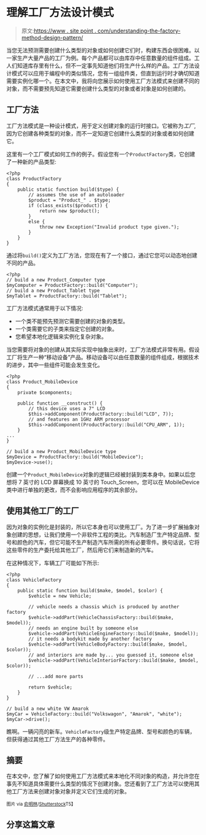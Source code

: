 # 理解工厂方法设计模式

> 原文:[https://www . site point . com/understanding-the-factory-method-design-pattern/](https://www.sitepoint.com/understanding-the-factory-method-design-pattern/)

当您无法预测需要创建什么类型的对象或如何创建它们时，构建东西会很困难。以一家生产大量产品的工厂为例。每个产品都可以由库存中任意数量的组件组成。工人们知道库存里有什么，但不一定事先知道他们将生产什么样的产品。工厂方法设计模式可以应用于编程中的类似情况，您有一组组件类，但直到运行时才确切知道需要实例化哪一个。在本文中，我将向您展示如何使用工厂方法模式来创建不同的对象，而不需要预先知道它需要创建什么类型的对象或者对象是如何创建的。

## 工厂方法

工厂方法模式是一种设计模式，用于定义创建对象的运行时接口。它被称为*工厂*,因为它创建各种类型的对象，而不一定知道它创建什么类型的对象或者如何创建它。

这里有一个工厂模式如何工作的例子。假设您有一个`ProductFactory`类，它创建了一种新的产品类型:

```
<?php
class ProductFactory
{
    public static function build($type) {
        // assumes the use of an autoloader
        $product = "Product_" . $type;
        if (class_exists($product)) {
            return new $product();
        }
        else {
            throw new Exception("Invalid product type given.");
        }
    } 
}
```

通过将`build()`定义为工厂方法，您现在有了一个接口，通过它您可以动态地创建不同的产品。

```
<?php
// build a new Product_Computer type
$myComputer = ProductFactory::build("Computer");
// build a new Product_Tablet type
$myTablet = ProductFactory::build("Tablet");
```

工厂方法模式通常用于以下情况:

*   一个类不能预先预测它需要创建的对象的类型。
*   一个类需要它的子类来指定它创建的对象。
*   您希望本地化逻辑来实例化复杂对象。

当您需要将对象的创建从其实际实现中抽象出来时，工厂方法模式非常有用。假设工厂将生产一种“移动设备”产品。移动设备可以由任意数量的组件组成，根据技术的进步，其中一些组件可能会发生变化。

```
<?php
class Product_MobileDevice
{
    private $components;

    public function __construct() {
        // this device uses a 7" LCD
        $this->addComponent(ProductFactory::build("LCD", 7));
        // and features an 1GHz ARM processor  
        $this->addComponent(ProductFactory::build("CPU_ARM", 1));
    }
...
}

// build a new Product_MobileDevice type
$myDevice = ProductFactory::build("MobileDevice");
$myDevice->use();
```

创建一个`Product_MobileDevice`对象的逻辑已经被封装到类本身中。如果以后您想将 7 英寸的 LCD 屏幕换成 10 英寸的 Touch_Screen，您可以在 MobileDevice 类中进行单独的更改，而不会影响应用程序的其余部分。

## 使用其他工厂的工厂

因为对象的实例化是封装的，所以它本身也可以使用工厂。为了进一步扩展抽象对象创建的思想，让我们使用一个非软件工程的类比。汽车制造厂生产特定品牌、型号和颜色的汽车，但它可能不生产制造汽车所需的所有必要零件。换句话说，它将这些零件的生产委托给其他工厂，然后用它们来制造新的汽车。

在这种情况下，车辆工厂可能如下所示:

```
<?php
class VehicleFactory
{
    public static function build($make, $model, $color) {
        $vehicle = new Vehicle;

        // vehicle needs a chassis which is produced by another factory
        $vehicle->addPart(VehicleChassisFactory::build($make, $model));
        // needs an engine built by someone else
        $vehicle->addPart(VehicleEngineFactory::build($make, $model));
        // it needs a bodykit made by another factory
        $vehicle->addPart(VehicleBodyFactory::build($make, $model, $color));
        // and interiors are made by... you guessed it, someone else 
        $vehicle->addPart(VehicleInteriorFactory::build($make, $model, $color));

        // ...add more parts

        return $vehicle;
    }
}

// build a new white VW Amarok
$myCar = VehicleFactory::build("Volkswagon", "Amarok", "white");
$myCar->drive();
```

瞧啊。一辆闪亮的新车。`VehicleFactory`级生产特定品牌、型号和颜色的车辆，但获得通过其他工厂方法生产的各种零件。

## 摘要

在本文中，您了解了如何使用工厂方法模式来本地化不同对象的构造，并允许您在事先不知道具体需要什么类型的情况下创建对象。您还看到了工厂方法可以使用其他工厂方法来创建对象对象并定义它们生成的对象。

<small>图片 via [俞明林](http://www.shutterstock.com/gallery-650362p1.html)/[Shutterstock](http://shutterstock.com)T5】</small>

## 分享这篇文章